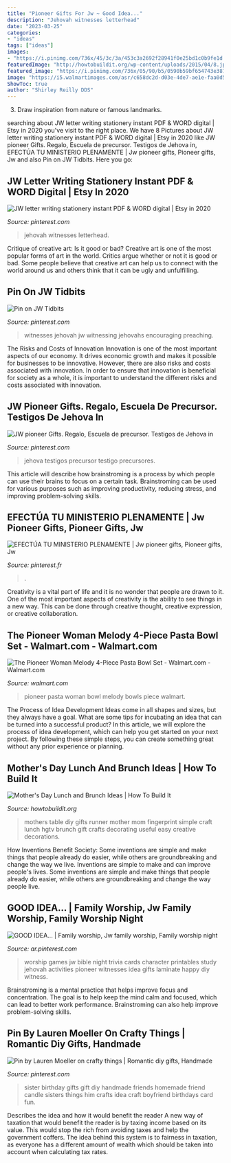 ```yaml
---
title: "Pioneer Gifts For Jw ~ Good Idea..."
description: "Jehovah witnesses letterhead"
date: "2023-03-25"
categories:
- "ideas"
tags: ["ideas"]
images:
- "https://i.pinimg.com/736x/45/3c/3a/453c3a2692f28941f0e25bd1c0b9fe1d.jpg"
featuredImage: "http://howtobuildit.org/wp-content/uploads/2015/04/8.jpeg"
featured_image: "https://i.pinimg.com/736x/05/90/b5/0590b59bf654743e387a8c12fd5d7ca9.jpg"
image: "https://i5.walmartimages.com/asr/c658dc2d-d03e-4de7-ae1e-faa0d5fb7b56_1.5b0dc336620e68ab937d896c51d489de.jpeg"
ShowToc: true
author: "Shirley Reilly DDS"
---
```



3. Draw inspiration from nature or famous landmarks.

	

		
searching about JW letter writing stationery instant PDF &amp; WORD digital | Etsy in 2020 you've visit to the right place. We have 8 Pictures about JW letter writing stationery instant PDF &amp; WORD digital | Etsy in 2020 like JW pioneer Gifts. Regalo, Escuela de precursor. Testigos de Jehova in, EFECTÚA TU MINISTERIO PLENAMENTE | Jw pioneer gifts, Pioneer gifts, Jw and also Pin on JW Tidbits. Here you go:
		
    
## JW Letter Writing Stationery Instant PDF &amp; WORD Digital | Etsy In 2020

<img loading=lazy src="https://i.pinimg.com/736x/45/3c/3a/453c3a2692f28941f0e25bd1c0b9fe1d.jpg" onerror="this.onerror=null;this.src='https://tse4.mm.bing.net/th?id=OIP.VDVli1bJe4FnAIN1yxQpbwHaGE&amp;pid=15.1';" alt="JW letter writing stationery instant PDF &amp; WORD digital | Etsy in 2020">

_Source: pinterest.com_

>jehovah witnesses letterhead. 

	

Critique of creative art: Is it good or bad?
Creative art is one of the most popular forms of art in the world. Critics argue whether or not it is good or bad. Some people believe that creative art can help us to connect with the world around us and others think that it can be ugly and unfulfilling.

    
## Pin On JW Tidbits

<img loading=lazy src="https://i.pinimg.com/640x/c7/05/bc/c705bc7df9606a25f6f5f0fed83a7f2e.jpg" onerror="this.onerror=null;this.src='https://tse4.mm.bing.net/th?id=OIP.Ae-aPR0efbUtik_O9PPoZQHaNK&amp;pid=15.1';" alt="Pin on JW Tidbits">

_Source: pinterest.com_

>witnesses jehovah jw witnessing jehovahs encouraging preaching. 

	

The Risks and Costs of Innovation
Innovation is one of the most important aspects of our economy. It drives economic growth and makes it possible for businesses to be innovative. However, there are also risks and costs associated with innovation. In order to ensure that innovation is beneficial for society as a whole, it is important to understand the different risks and costs associated with innovation.

    
## JW Pioneer Gifts. Regalo, Escuela De Precursor. Testigos De Jehova In

<img loading=lazy src="https://i.pinimg.com/736x/05/90/b5/0590b59bf654743e387a8c12fd5d7ca9.jpg" onerror="this.onerror=null;this.src='https://tse3.mm.bing.net/th?id=OIP.Wes_DG3nsE_rSkQoNzTsiAHaJP&amp;pid=15.1';" alt="JW pioneer Gifts. Regalo, Escuela de precursor. Testigos de Jehova in">

_Source: pinterest.com_

>jehova testigos precursor testigo precursores. 

	

This article will describe how brainstroming is a process by which people can use their brains to focus on a certain task. Brainstroming can be used for various purposes such as improving productivity, reducing stress, and improving problem-solving skills.

    
## EFECTÚA TU MINISTERIO PLENAMENTE | Jw Pioneer Gifts, Pioneer Gifts, Jw

<img loading=lazy src="https://i.pinimg.com/736x/b0/52/32/b0523233340c9a3736601003cbbca51d.jpg" onerror="this.onerror=null;this.src='https://tse2.mm.bing.net/th?id=OIP.KPz5IdHzue0vBEG2YLOFjAHaJh&amp;pid=15.1';" alt="EFECTÚA TU MINISTERIO PLENAMENTE | Jw pioneer gifts, Pioneer gifts, Jw">

_Source: pinterest.fr_

>. 

	

Creativity is a vital part of life and it is no wonder that people are drawn to it. One of the most important aspects of creativity is the ability to see things in a new way. This can be done through creative thought, creative expression, or creative collaboration.

    
## The Pioneer Woman Melody 4-Piece Pasta Bowl Set - Walmart.com - Walmart.com

<img loading=lazy src="https://i5.walmartimages.com/asr/c658dc2d-d03e-4de7-ae1e-faa0d5fb7b56_1.5b0dc336620e68ab937d896c51d489de.jpeg" onerror="this.onerror=null;this.src='https://tse3.mm.bing.net/th?id=OIP.JtUFPV17bVOQMgDxAWlIOwHaHa&amp;pid=15.1';" alt="The Pioneer Woman Melody 4-Piece Pasta Bowl Set - Walmart.com - Walmart.com">

_Source: walmart.com_

>pioneer pasta woman bowl melody bowls piece walmart. 

	

The Process of Idea Development
Ideas come in all shapes and sizes, but they always have a goal. What are some tips for incubating an idea that can be turned into a successful product? 
In this article, we will explore the process of idea development, which can help you get started on your next project. By following these simple steps, you can create something great without any prior experience or planning.

    
## Mother&#039;s Day Lunch And Brunch Ideas | How To Build It

<img loading=lazy src="http://howtobuildit.org/wp-content/uploads/2015/04/8.jpeg" onerror="this.onerror=null;this.src='https://tse1.mm.bing.net/th?id=OIP.kkh5mjmApR2fgpE0jCenqgHaJ4&amp;pid=15.1';" alt="Mother&#039;s Day Lunch and Brunch Ideas | How To Build It">

_Source: howtobuildit.org_

>mothers table diy gifts runner mother mom fingerprint simple craft lunch hgtv brunch gift crafts decorating useful easy creative decorations. 

	

How Inventions Benefit Society: Some inventions are simple and make things that people already do easier, while others are groundbreaking and change the way we live.
Inventions are simple to make and can improve people's lives. Some inventions are simple and make things that people already do easier, while others are groundbreaking and change the way people live.

    
## GOOD IDEA... | Family Worship, Jw Family Worship, Family Worship Night

<img loading=lazy src="https://i.pinimg.com/736x/8d/a8/1a/8da81a67c9afe344de619b0a673c9026--family-worship-night-family-study-jw-worship-ideas.jpg" onerror="this.onerror=null;this.src='https://tse3.mm.bing.net/th?id=OIP.9-a1dgpoBuFk_ce107W63wHaHW&amp;pid=15.1';" alt="GOOD IDEA... | Family worship, Jw family worship, Family worship night">

_Source: ar.pinterest.com_

>worship games jw bible night trivia cards character printables study jehovah activities pioneer witnesses idea gifts laminate happy diy witness. 

	

Brainstroming is a mental practice that helps improve focus and concentration. The goal is to help keep the mind calm and focused, which can lead to better work performance. Brainstroming can also help improve problem-solving skills.

    
## Pin By Lauren Moeller On Crafty Things | Romantic Diy Gifts, Handmade

<img loading=lazy src="https://i.pinimg.com/736x/31/1b/07/311b07afe2d506e091bb85fa9eb7f503--birthday-gifts-for-sister-handmade-birthday-gifts.jpg" onerror="this.onerror=null;this.src='https://tse1.mm.bing.net/th?id=OIP.qpbYrNL0AAjit0PJWVYmmwHaIs&amp;pid=15.1';" alt="Pin by Lauren Moeller on crafty things | Romantic diy gifts, Handmade">

_Source: pinterest.com_

>sister birthday gifts gift diy handmade friends homemade friend candle sisters things him crafts idea craft boyfriend birthdays card fun. 

	

Describes the idea and how it would benefit the reader
A new way of taxation that would benefit the reader is by taxing income based on its value. This would stop the rich from avoiding taxes and help the government coffers. The idea behind this system is to fairness in taxation, as everyone has a different amount of wealth which should be taken into account when calculating tax rates.

